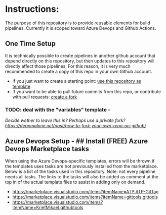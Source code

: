 # Instructions: 
The purpose of this repository is to provide reusable elements for build pipelines. Currently it is scoped toward Azure Devops and Github Actions. 

## One Time Setup

It is technically possible to create pipelines in another github account that depend directly on this repository, but then updates to this repository will directly affect those pipelines, 
For this reason, it is very much recommended to create a copy of this repo in your own Github account.
- If you just want to create a starting point: [use this repository as template](https://docs.github.com/en/github/creating-cloning-and-archiving-repositories/creating-a-repository-on-github/creating-a-repository-from-a-template).
- If you want to be able to pull future commits from this repo, or contribute with pull requests: [create a fork](https://docs.github.com/en/get-started/quickstart/fork-a-repo)

### TODO: deal with the "variables" template - 
_Decide wether to leave this in? Perhaps use a private fork? https://deanmalone.net/post/how-to-fork-your-own-repo-on-github/_

## Azure Devops Setup - ## Install (FREE) Azure Devops Marketplace tasks
When using the Azure Devops-specific templates, errors will be thrown if the templates uses tasks are not previously installed from the marketplace. 
Below is a list of the tasks used in this repository. 
Note: not every pipeline needs all tasks. The links to the tasks will also be added as comment at the top in of the actual template files to assist in adding only on demand. 

- https://marketplace.visualstudio.com/items?itemName=ATP.ATP-GitTag
- https://marketplace.visualstudio.com/items?itemName=gittools.gittools
- https://marketplace.visualstudio.com/items?itemName=KriefMikael.githubtools

